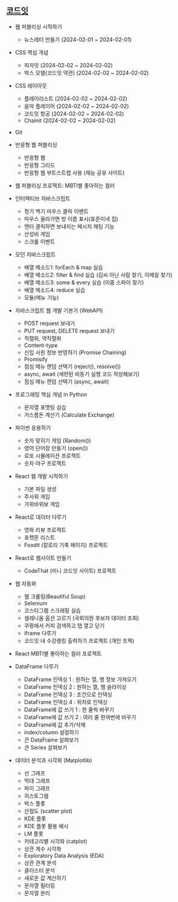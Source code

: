 ## [코드잇](https://www.codeit.kr/dashboard)

- 웹 퍼블리싱 시작하기

  - 뉴스레터 만들기 (2024-02-01 ~ 2024-02-01)

- CSS 핵심 개념

  - 피자잇 (2024-02-02 ~ 2024-02-02)
  - 박스 모델(코드잇 약관) (2024-02-02 ~ 2024-02-02)

- CSS 레이아웃

  - 플레이리스트 (2024-02-02 ~ 2024-02-02)
  - 음악 플레이어 (2024-02-02 ~ 2024-02-02)
  - 코드잇 항공 (2024-02-02 ~ 2024-02-02)
  - Chainit (2024-02-02 ~ 2024-02-02)

- Git

- 반응형 웹 퍼블리싱

  - 반응형 웹
  - 반응형 그리드
  - 반응형 웹 부트스트랩 사용 (재능 공유 사이트)

- 웹 퍼블리싱 프로젝트: MBTI별 좋아하는 컬러

- 인터랙티브 자바스크립트

  - 청기 백기 마우스 클릭 이벤트
  - 마우스 올라가면 방 이름 표시(효준이네 집)
  - 엔터 클릭하면 보내지는 메시지 채팅 기능
  - 산성비 게임
  - 스크롤 이벤트

- 모던 자바스크립트

  - 배열 메소드1: forEach & map 실습
  - 배열 메소드2: filter & find 실습 (김씨 아닌 사람 찾기, 이메일 찾기)
  - 배열 메소드3: some & every 실습 (이중 스파이 찾기)
  - 배열 메소드4: reduce 실습
  - 모듈(메뉴 기능)

- 자바스크립트 웹 개발 기본기 (WebAPI)

  - POST request 보내기
  - PUT request, DELETE request 보내기
  - 직렬화, 역직렬화
  - Content-type
  - 신입 사원 정보 반영하기 (Promise Chaining)
  - Promisify
  - 점심 메뉴 랜덤 선택기 (reject(), resolve())
  - async, await (세련된 비동기 실행 코드 작성해보기)
  - 점심 메뉴 랜덤 선택기 (async, await)

- 프로그래밍 핵심 개념 in Python

  - 문자열 포맷팅 실습
  - 거스름돈 계산기 (Calculate Exchange)

- 파이썬 응용하기

  - 숫자 맞히기 게임 (Random())
  - 영어 단어장 만들기 (open())
  - 로또 시뮬레이션 프로젝트
  - 숫자 야구 프로젝트

- React 웹 개발 시작하기

  - 기본 파일 생성
  - 주사위 게임
  - 가위바위보 게임

- React로 데이터 다루기

  - 영화 리뷰 프로젝트
  - 포켓몬 리스트
  - Foodit (칼로리 기록 페이지) 프로젝트

- React로 웹사이트 만들기

  - CodeThat (미니 코드잇 사이트) 프로젝트

- 웹 자동화

  - 웹 크롤링(Beautiful Soup)
  - Selenium
  - 코스타그램 스크래핑 실습
  - 셀레니움 옵션 고르기 (국회의원 후보자 데이터 조회)
  - 쿠팡에서 커피 검색하고 탭 열고 닫기
  - iframe 다루기
  - 코드잇 내 수강랭킹 출력하기 프로젝트 (개인 프젝)

- React MBTI별 좋아하는 컬러 프로젝트

- DataFrame 다루기

  - DataFrame 인덱싱 1 : 원하는 열, 행 정보 가져오기
  - DataFrame 인덱싱 2 : 원하는 열, 행 슬라이싱
  - DataFrame 인덱싱 3 : 조건으로 인덱싱
  - DataFrame 인덱싱 4 : 위치로 인덱싱
  - DataFrame에 값 쓰기 1 : 한 줄씩 바꾸기
  - DataFrame에 값 쓰기 2 : 여러 줄 한꺼번에 바꾸기
  - DataFrame에 값 추가/삭제
  - index/column 설정하기
  - 큰 DataFrame 살펴보기
  - 큰 Series 살펴보기

- 데이터 분석과 시각화 (Matplotlib)
  - 선 그래프
  - 막대 그래프
  - 파이 그래프
  - 히스토그램
  - 박스 플롯
  - 산점도 (scatter plot)
  - KDE 플롯
  - KDE 플롯 활용 예시
  - LM 플롯
  - 카테고리별 시각화 (catplot)
  - 상관 계수 시각화
  - Exploratory Data Analysis (EDA)
  - 상관 관계 분석
  - 클러스터 분석
  - 새로운 값 계산하기
  - 문자열 필터링
  - 문자열 분리
